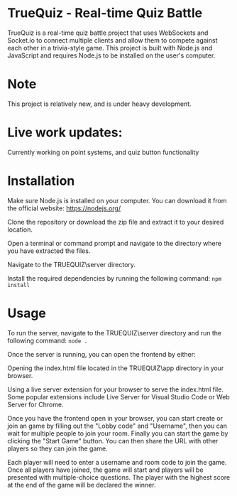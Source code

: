 # TrueQuiz - Real-time Quiz Battle
TrueQuiz is a real-time quiz battle project that uses WebSockets and Socket.io
to connect multiple clients and allow them to compete against each other in a trivia-style game.
This project is built with Node.js and JavaScript and requires Node.js to be installed on the user's computer.

# Note
This project is relatively new, and is under heavy development.

# Live work updates:
Currently working on point systems, and quiz button functionality

# Installation
Make sure Node.js is installed on your computer. You can download it from the official website: https://nodejs.org/

Clone the repository or download the zip file and extract it to your desired location.

Open a terminal or command prompt and navigate to the directory where you have extracted the files.

Navigate to the TRUEQUIZ\server directory.

Install the required dependencies by running the following command:
``npm install``

# Usage
To run the server, navigate to the TRUEQUIZ\server directory and run the following command:
``node .``

Once the server is running, you can open the frontend by either:

Opening the index.html file located in the TRUEQUIZ\app directory in your browser.

Using a live server extension for your browser to serve the index.html file. Some popular extensions include Live Server for Visual Studio Code or Web Server for Chrome.

Once you have the frontend open in your browser, you can start create or join an game by filling out the "Lobby code" and "Username", then you can wait for multiple people to join your room. Finally you can start the game by clicking the "Start Game" button. You can then share the URL with other players so they can join the game.

Each player will need to enter a username and room code to join the game. Once all players have joined, the game will start and players will be presented with multiple-choice questions. The player with the highest score at the end of the game will be declared the winner.
